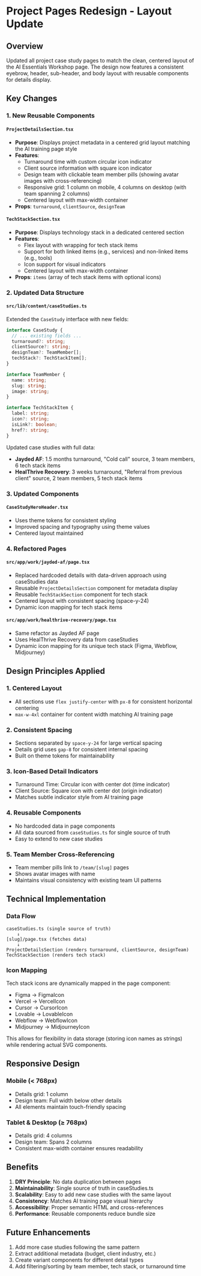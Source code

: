 # Project Pages Redesign - Layout Update

## Overview
Updated all project case study pages to match the clean, centered layout of the AI Essentials Workshop page. The design now features a consistent eyebrow, header, sub-header, and body layout with reusable components for details display.

## Key Changes

### 1. New Reusable Components

#### `ProjectDetailsSection.tsx`
- **Purpose**: Displays project metadata in a centered grid layout matching the AI training page style
- **Features**:
  - Turnaround time with custom circular icon indicator
  - Client source information with square icon indicator
  - Design team with clickable team member pills (showing avatar images with cross-referencing)
  - Responsive grid: 1 column on mobile, 4 columns on desktop (with team spanning 2 columns)
  - Centered layout with max-width container
- **Props**: `turnaround`, `clientSource`, `designTeam`

#### `TechStackSection.tsx`
- **Purpose**: Displays technology stack in a dedicated centered section
- **Features**:
  - Flex layout with wrapping for tech stack items
  - Support for both linked items (e.g., services) and non-linked items (e.g., tools)
  - Icon support for visual indicators
  - Centered layout with max-width container
- **Props**: `items` (array of tech stack items with optional icons)

### 2. Updated Data Structure

#### `src/lib/content/caseStudies.ts`
Extended the `CaseStudy` interface with new fields:
```typescript
interface CaseStudy {
  // ... existing fields ...
  turnaround?: string;
  clientSource?: string;
  designTeam?: TeamMember[];
  techStack?: TechStackItem[];
}

interface TeamMember {
  name: string;
  slug: string;
  image: string;
}

interface TechStackItem {
  label: string;
  icon?: string;
  isLink?: boolean;
  href?: string;
}
```

Updated case studies with full data:
- **Jayded AF**: 1.5 months turnaround, "Cold call" source, 3 team members, 6 tech stack items
- **HealThrive Recovery**: 3 weeks turnaround, "Referral from previous client" source, 2 team members, 5 tech stack items

### 3. Updated Components

#### `CaseStudyHeroHeader.tsx`
- Uses theme tokens for consistent styling
- Improved spacing and typography using theme values
- Centered layout maintained

### 4. Refactored Pages

#### `src/app/work/jayded-af/page.tsx`
- Replaced hardcoded details with data-driven approach using caseStudies data
- Reusable `ProjectDetailsSection` component for metadata display
- Reusable `TechStackSection` component for tech stack
- Centered layout with consistent spacing (space-y-24)
- Dynamic icon mapping for tech stack items

#### `src/app/work/healthrive-recovery/page.tsx`
- Same refactor as Jayded AF page
- Uses HealThrive Recovery data from caseStudies
- Dynamic icon mapping for its unique tech stack (Figma, Webflow, Midjourney)

## Design Principles Applied

### 1. **Centered Layout**
- All sections use `flex justify-center` with `px-8` for consistent horizontal centering
- `max-w-4xl` container for content width matching AI training page

### 2. **Consistent Spacing**
- Sections separated by `space-y-24` for large vertical spacing
- Details grid uses `gap-8` for consistent internal spacing
- Built on theme tokens for maintainability

### 3. **Icon-Based Detail Indicators**
- Turnaround Time: Circular icon with center dot (time indicator)
- Client Source: Square icon with center dot (origin indicator)
- Matches subtle indicator style from AI training page

### 4. **Reusable Components**
- No hardcoded data in page components
- All data sourced from `caseStudies.ts` for single source of truth
- Easy to extend to new case studies

### 5. **Team Member Cross-Referencing**
- Team member pills link to `/team/[slug]` pages
- Shows avatar images with name
- Maintains visual consistency with existing team UI patterns

## Technical Implementation

### Data Flow
```
caseStudies.ts (single source of truth)
    ↓
[slug]/page.tsx (fetches data)
    ↓
ProjectDetailsSection (renders turnaround, clientSource, designTeam)
TechStackSection (renders tech stack)
```

### Icon Mapping
Tech stack icons are dynamically mapped in the page component:
- Figma → FigmaIcon
- Vercel → VercelIcon
- Cursor → CursorIcon
- Lovable → LovableIcon
- Webflow → WebflowIcon
- Midjourney → MidjourneyIcon

This allows for flexibility in data storage (storing icon names as strings) while rendering actual SVG components.

## Responsive Design

### Mobile (< 768px)
- Details grid: 1 column
- Design team: Full width below other details
- All elements maintain touch-friendly spacing

### Tablet & Desktop (≥ 768px)
- Details grid: 4 columns
- Design team: Spans 2 columns
- Consistent max-width container ensures readability

## Benefits

1. **DRY Principle**: No data duplication between pages
2. **Maintainability**: Single source of truth in caseStudies.ts
3. **Scalability**: Easy to add new case studies with the same layout
4. **Consistency**: Matches AI training page visual hierarchy
5. **Accessibility**: Proper semantic HTML and cross-references
6. **Performance**: Reusable components reduce bundle size

## Future Enhancements

1. Add more case studies following the same pattern
2. Extract additional metadata (budget, client industry, etc.)
3. Create variant components for different detail types
4. Add filtering/sorting by team member, tech stack, or turnaround time
